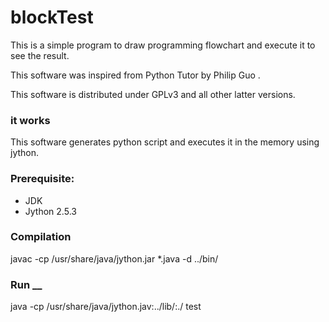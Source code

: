 blockTest
=========

This is a simple program to draw programming flowchart and execute it to see the result.

This software was inspired from Python Tutor by Philip Guo . 

This software is distributed under GPLv3 and all other latter versions.

### it works   

This software generates python script and executes it in the memory using jython.

### Prerequisite:  

* JDK
* Jython 2.5.3

### Compilation  

javac -cp /usr/share/java/jython.jar *.java -d ../bin/


### Run __

java -cp /usr/share/java/jython.jav:../lib/:./ test
